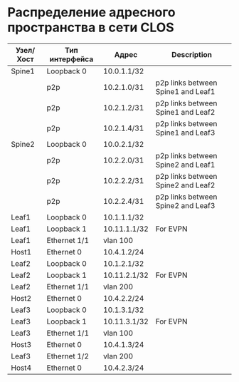 ﻿# Распределение адресного пространства в сети CLOS
| Узел/Хост | Тип интерфейса | Адрес | Description |
| ----------- | ---------- | -------- | ---------- |
| Spine1 | Loopback 0 | 10.0.1.1/32 |
|      | p2p | 10.2.1.0/31 | p2p links between Spine1 and Leaf1 |
|      | p2p | 10.2.1.2/31 | p2p links between Spine1 and Leaf2 |
|      | p2p | 10.2.1.4/31 | p2p links between Spine1 and Leaf3 |
| Spine2 | Loopback 0 | 10.0.2.1/32 |
|      | p2p | 10.2.2.0/31 | p2p links between Spine2 and Leaf1 |
|      | p2p | 10.2.2.2/31 | p2p links between Spine2 and Leaf2 |
|      | p2p | 10.2.2.4/31 | p2p links between Spine2 and Leaf3 |
| Leaf1 | Loopback 0 | 10.1.1.1/32 | 
| Leaf1 | Loopback 1 | 10.11.1.1/32 | For EVPN |
| Leaf1 | Ethernet 1/1 | vlan 100 |
| Host1 | Ethernet 0 | 10.4.1.2/24 |
| Leaf2 | Loopback 0 | 10.1.2.1/32 |
| Leaf2 | Loopback 1 | 10.11.2.1/32 | For EVPN |
| Leaf2 | Ethernet 1/1 | vlan 200 |
| Host2 | Ethernet 0 | 10.4.2.2/24 |
| Leaf3 | Loopback 0 | 10.1.3.1/32 |
| Leaf3 | Loopback 1 | 10.11.3.1/32 | For EVPN |
| Leaf3 | Ethernet 1/1 | vlan 100 |
| Host3 | Ethernet 0 | 10.4.1.3/24 |
| Leaf3 | Ethernet 1/2 | vlan 200 | 
| Host4 | Ethernet 0 | 10.4.2.3/24 |
